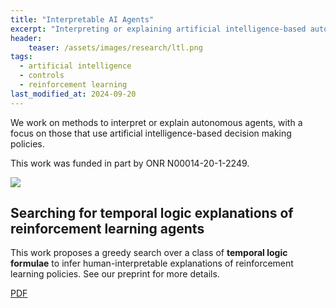 ```yaml
---
title: "Interpretable AI Agents"
excerpt: "Interpreting or explaining artificial intelligence-based autonomous agents."
header:
    teaser: /assets/images/research/ltl.png
tags:
  - artificial intelligence
  - controls
  - reinforcement learning
last_modified_at: 2024-09-20
---
```


We work on methods to interpret or explain autonomous agents, with a focus on those that use artificial intelligence-based decision making policies.

This work was funded in part by ONR N00014-20-1-2249.

<div class="funding-logos">
    <a href="https://www.onr.navy.mil/"><img src="{{ site.url }}{{ site.baseurl }}/assets/images/funding/onr.png"></a>
</div>

## Searching for temporal logic explanations of reinforcement learning agents

This work proposes a greedy search over a class of **temporal logic formulae** to infer human-interpretable explanations of reinforcement learning policies. See our preprint for more details.

<div class="row">
    <a href="https://arxiv.org/pdf/2309.16960" class="button_general">PDF</a>
</div>